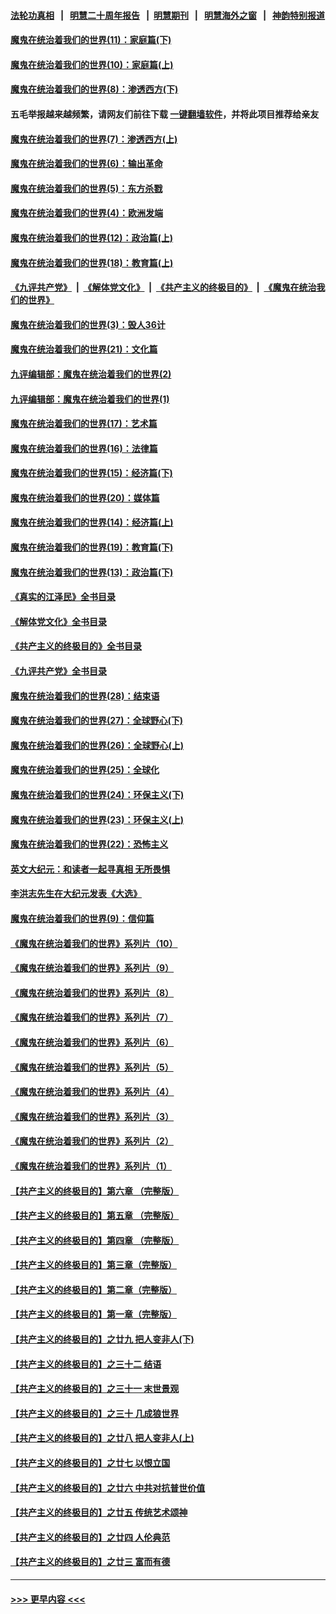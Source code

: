 #### [法轮功真相](https://github.com/gfw-breaker/truth/blob/master/README.md?t=0) &nbsp;&nbsp;|&nbsp;&nbsp; [明慧二十周年报告](https://github.com/gfw-breaker/mh-reports/blob/master/README.md?t=0) &nbsp;&nbsp;|&nbsp;&nbsp;[明慧期刊](https://github.com/gfw-breaker/mh-qikan) &nbsp;&nbsp;|&nbsp;&nbsp; [明慧海外之窗](https://github.com/gfw-breaker/mh-news/blob/master/README.md?t=0) &nbsp;&nbsp;|&nbsp;&nbsp; [神韵特别报道](https://github.com/gfw-breaker/mh-news/blob/master/shenyun.md?t=0)
#### [魔鬼在统治着我们的世界(11)：家庭篇(下)](../pages/nsc422/n10440961.md?t=12261543) 
#### [魔鬼在统治着我们的世界(10)：家庭篇(上)](../pages/nsc422/n10435448.md?t=12261543) 
#### [魔鬼在统治着我们的世界(8)：渗透西方(下)](../pages/nsc422/n10429603.md?t=12261543) 
#### 五毛举报越来越频繁，请网友们前往下载 [一键翻墙软件](https://github.com/gfw-breaker/ssr-accounts)，并将此项目推荐给亲友
#### [魔鬼在统治着我们的世界(7)：渗透西方(上)](../pages/nsc422/n10426013.md?t=12261543) 
#### [魔鬼在统治着我们的世界(6)：输出革命](../pages/nsc422/n10421536.md?t=12261543) 
#### [魔鬼在统治着我们的世界(5)：东方杀戮](../pages/nsc422/n10417707.md?t=12261543) 
#### [魔鬼在统治着我们的世界(4)：欧洲发端](../pages/nsc422/n10414890.md?t=12261543) 
#### [魔鬼在统治着我们的世界(12)：政治篇(上)](../pages/nsc422/n10444576.md?t=12261543) 
#### [魔鬼在统治着我们的世界(18)：教育篇(上)](../pages/nsc422/n10526970.md?t=12261543) 
#### [《九评共产党》](https://github.com/begood0513/9ping.md/blob/master/README.md) &nbsp;|&nbsp; [《解体党文化》](../../../../jtdwh.md/blob/master/README.md)  &nbsp;|&nbsp; [《共产主义的终极目的》](../../../../gczydzjmd.md/blob/master/README.md) &nbsp;|&nbsp; [《魔鬼在统治我们的世界》](../../../../mgztzwmdsj.md/blob/master/README.md) 
#### [魔鬼在统治着我们的世界(3)：毁人36计](../pages/nsc422/n10411583.md?t=12261543) 
#### [魔鬼在统治着我们的世界(21)：文化篇](../pages/nsc422/n10597706.md?t=12261543) 
#### [九评编辑部：魔鬼在统治着我们的世界(2)](../pages/nsc422/n10410036.md?t=12261543) 
#### [九评编辑部：魔鬼在统治着我们的世界(1)](../pages/nsc422/n10406825.md?t=12261543) 
#### [魔鬼在统治着我们的世界(17)：艺术篇](../pages/nsc422/n10499093.md?t=12261543) 
#### [魔鬼在统治着我们的世界(16)：法律篇](../pages/nsc422/n10485969.md?t=12261543) 
#### [魔鬼在统治着我们的世界(15)：经济篇(下)](../pages/nsc422/n10469975.md?t=12261543) 
#### [魔鬼在统治着我们的世界(20)：媒体篇](../pages/nsc422/n10586579.md?t=12261543) 
#### [魔鬼在统治着我们的世界(14)：经济篇(上)](../pages/nsc422/n10457370.md?t=12261543) 
#### [魔鬼在统治着我们的世界(19)：教育篇(下)](../pages/nsc422/n10564808.md?t=12261543) 
#### [魔鬼在统治着我们的世界(13)：政治篇(下)](../pages/nsc422/n10448270.md?t=12261543) 
#### [《真实的江泽民》全书目录](../pages/nsc422/n13721399.md?t=12261543) 
#### [《解体党文化》全书目录](../pages/nsc422/n13721157.md?t=12261543) 
#### [《共产主义的终极目的》全书目录](../pages/nsc422/n13721048.md?t=12261543) 
#### [《九评共产党》全书目录](../pages/nsc422/n13708085.md?t=12261543) 
#### [魔鬼在统治着我们的世界(28)：结束语](../pages/nsc422/n10936246.md?t=12261543) 
#### [魔鬼在统治着我们的世界(27)：全球野心(下)](../pages/nsc422/n10928319.md?t=12261543) 
#### [魔鬼在统治着我们的世界(26)：全球野心(上)](../pages/nsc422/n10900318.md?t=12261543) 
#### [魔鬼在统治着我们的世界(25)：全球化](../pages/nsc422/n10788205.md?t=12261543) 
#### [魔鬼在统治着我们的世界(24)：环保主义(下)](../pages/nsc422/n10695307.md?t=12261543) 
#### [魔鬼在统治着我们的世界(23)：环保主义(上)](../pages/nsc422/n10688613.md?t=12261543) 
#### [魔鬼在统治着我们的世界(22)：恐怖主义](../pages/nsc422/n10614727.md?t=12261543) 
#### [英文大纪元：和读者一起寻真相 无所畏惧](../pages/nsc422/n12542027.md?t=12261543) 
#### [李洪志先生在大纪元发表《大选》](../pages/nsc422/n12534746.md?t=12261543) 
#### [魔鬼在统治着我们的世界(9)：信仰篇](../pages/nsc422/n10432159.md?t=12261543) 
#### [《魔鬼在统治着我们的世界》系列片（10）](../pages/nsc422/n12292670.md?t=12261543) 
#### [《魔鬼在统治着我们的世界》系列片（9）](../pages/nsc422/n12290859.md?t=12261543) 
#### [《魔鬼在统治着我们的世界》系列片（8）](../pages/nsc422/n12287445.md?t=12261543) 
#### [《魔鬼在统治着我们的世界》系列片（7）](../pages/nsc422/n12283425.md?t=12261543) 
#### [《魔鬼在统治着我们的世界》系列片（6）](../pages/nsc422/n12282314.md?t=12261543) 
#### [《魔鬼在统治着我们的世界》系列片（5）](../pages/nsc422/n12281419.md?t=12261543) 
#### [《魔鬼在统治着我们的世界》系列片（4）](../pages/nsc422/n12274024.md?t=12261543) 
#### [《魔鬼在统治着我们的世界》系列片（3）](../pages/nsc422/n12271322.md?t=12261543) 
#### [《魔鬼在统治着我们的世界》系列片（2）](../pages/nsc422/n12269049.md?t=12261543) 
#### [《魔鬼在统治着我们的世界》系列片（1）](../pages/nsc422/n12267575.md?t=12261543) 
#### [【共产主义的终极目的】第六章 （完整版）](../pages/nsc422/n11428913.md?t=12261543) 
#### [【共产主义的终极目的】第五章 （完整版）](../pages/nsc422/n11428912.md?t=12261543) 
#### [【共产主义的终极目的】第四章 （完整版）](../pages/nsc422/n11428907.md?t=12261543) 
#### [【共产主义的终极目的】第三章（完整版）](../pages/nsc422/n11428848.md?t=12261543) 
#### [【共产主义的终极目的】第二章（完整版）](../pages/nsc422/n11428831.md?t=12261543) 
#### [【共产主义的终极目的】第一章（完整版）](../pages/nsc422/n11417651.md?t=12261543) 
#### [【共产主义的终极目的】之廿九 把人变非人(下)](../pages/nsc422/n11344140.md?t=12261543) 
#### [【共产主义的终极目的】之三十二 结语](../pages/nsc422/n11360535.md?t=12261543) 
#### [【共产主义的终极目的】之三十一 末世景观](../pages/nsc422/n11351129.md?t=12261543) 
#### [【共产主义的终极目的】之三十 几成狼世界](../pages/nsc422/n11348280.md?t=12261543) 
#### [【共产主义的终极目的】之廿八 把人变非人(上)](../pages/nsc422/n11340492.md?t=12261543) 
#### [【共产主义的终极目的】之廿七 以恨立国](../pages/nsc422/n11336944.md?t=12261543) 
#### [【共产主义的终极目的】之廿六 中共对抗普世价值](../pages/nsc422/n11324785.md?t=12261543) 
#### [【共产主义的终极目的】之廿五 传统艺术颂神](../pages/nsc422/n11296396.md?t=12261543) 
#### [【共产主义的终极目的】之廿四 人伦典范](../pages/nsc422/n11296397.md?t=12261543) 
#### [【共产主义的终极目的】之廿三 富而有德](../pages/nsc422/n11283598.md?t=12261543) 

----
#### [ >>> 更早内容 <<< ](../indexes/nsc422-earlier.md)
